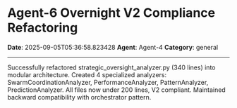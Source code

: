 # Agent-6 Overnight V2 Compliance Refactoring

**Date**: 2025-09-05T05:36:58.823428
**Agent**: Agent-4
**Category**: general

---

Successfully refactored strategic_oversight_analyzer.py (340 lines) into modular architecture. Created 4 specialized analyzers: SwarmCoordinationAnalyzer, PerformanceAnalyzer, PatternAnalyzer, PredictionAnalyzer. All files now under 200 lines, V2 compliant. Maintained backward compatibility with orchestrator pattern.
